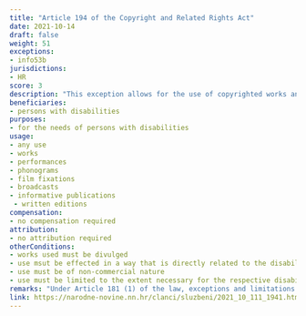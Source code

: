 ```yaml
---
title: "Article 194 of the Copyright and Related Rights Act"
date: 2021-10-14
draft: false
weight: 51
exceptions:
- info53b
jurisdictions:
- HR
score: 3
description: "This exception allows for the use of copyrighted works and objects of related rights for the needs of persons with disabilities, in a way that is directly related to the disability of these persons and is of a non-commercial nature, and to the extent necessary for the respective disability." 
beneficiaries:
- persons with disabilities
purposes: 
- for the needs of persons with disabilities
usage:
- any use
- works 
- performances
- phonograms
- film fixations
- broadcasts
- informative publications
 - written editions
compensation:
- no compensation required
attribution: 
- no attribution required
otherConditions: 
- works used must be divulged
- use msut be effected in a way that is directly related to the disability
- use must be of non-commercial nature
- use must be limited to the extent necessary for the respective disability
remarks: "Under Article 181 (1) of the law, exceptions and limitations apply to both works (which must be divulged) and other subject-matter, subject to related rights. Article 181 (2) contains the requirements of the 3-step test."
link: https://narodne-novine.nn.hr/clanci/sluzbeni/2021_10_111_1941.html?fbclid=IwAR0MqXwMhX8bMoETnGphIX3BGU0eq4_8s9B0rGMclSpPj52yxWFIEZlTR3c
---
```

